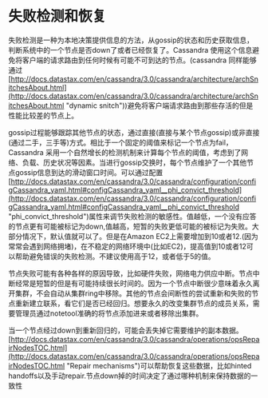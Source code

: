 # 失败检测和恢复
失败检测是一种为本地决策提供信息的方法，从gossip的状态和历史获取信息，判断系统中的一个节点是否down了或者已经恢复了。Cassandra 使用这个信息避免将客户端的请求路由到任何时候有可能不可到达的节点。(cassandra 同样能够通过[http://docs.datastax.com/en/cassandra/3.0/cassandra/architecture/archSnitchesAbout.html](http://docs.datastax.com/en/cassandra/3.0/cassandra/architecture/archSnitchesAbout.html "dynamic snitch"))避免将客户端请求路由到那些存活的但是性能比较差的节点上。

gossip过程能够跟踪其他节点的状态，通过直接(直接与某个节点gossip)或非直接(通过二手，三手等)方式。相比于一个固定的阈值来标记一个节点为fail，Cassandra 采用一个自然增长的检测机制来计算每个节点的阈值，考虑到了网络、负载、历史状况等因素。当进行gossip交换时，每个节点维护了一个其他节点gossip信息到达的滑动窗口时间。可以通过配置[http://docs.datastax.com/en/cassandra/3.0/cassandra/configuration/configCassandra_yaml.html#configCassandra_yaml__phi_convict_threshold](http://docs.datastax.com/en/cassandra/3.0/cassandra/configuration/configCassandra_yaml.html#configCassandra_yaml__phi_convict_threshold "phi_convict_threshold")属性来调节失败检测的敏感性。值越低，一个没有应答的节点更有可能被标记为down,值越高，短暂的失败更低可能的被标记为失败。大部分情况下，默认值就可以了。但是在Amazon EC2上需要增加到10或者12.(因为常常会遇到网络拥堵)，在不稳定的网络环境中(比如EC2)，提高值到10或者12可以帮助避免错误的失败检测。不建议使用高于12，或者低于5的值。

节点失败可能有各种各样的原因导致，比如硬件失败，网络电力供应中断。节点中断经常是短暂的但是有可能持续很长时间的。因为一个节点中断很少意味着永久离开集群，不会自动从集群ring中移除。其他的节点会间断性的尝试重新和失败的节点重新建立联系，看它们是否已经回归。想要永久的改变集群节点的成员关系，需要管理员通过notetool准确的将节点添加进来或者移除出集群。

当一个节点经过down到重新回归的，可能会丢失掉它需要维护的副本数据。
[http://docs.datastax.com/en/cassandra/3.0/cassandra/operations/opsRepairNodesTOC.html](http://docs.datastax.com/en/cassandra/3.0/cassandra/operations/opsRepairNodesTOC.html "Repair mechanisms")可以帮助恢复这些数据，比如hinted handoffs以及手动repair.节点down掉的时间决定了通过哪种机制来保持数据的一致性

